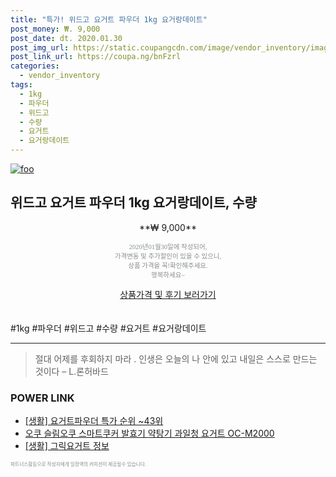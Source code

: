 ```yaml
--- 
title: "특가! 위드고 요거트 파우더 1kg 요거랑데이트" 
post_money: ₩. 9,000 
post_date: dt. 2020.01.30 
post_img_url: https://static.coupangcdn.com/image/vendor_inventory/images/2018/04/09/14/4/1a24832d-2e56-4cbc-8749-8a2aeed6c896.jpg 
post_link_url: https://coupa.ng/bnFzrl 
categories: 
  - vendor_inventory 
tags: 
  - 1kg 
  - 파우더 
  - 위드고 
  - 수량 
  - 요거트 
  - 요거랑데이트 
--- 
```

[![foo](https://static.coupangcdn.com/image/vendor_inventory/images/2018/04/09/14/4/1a24832d-2e56-4cbc-8749-8a2aeed6c896.jpg)](https://coupa.ng/bnFzrl) 

## 위드고 요거트 파우더 1kg 요거랑데이트, 수량 
<p style="text-align: center;">**₩ 9,000**</p> 
<p style="text-align: center;"><span style="color: #898c8f; font-family: Georgia,Times,serif; font-size: 0.75em;">2020년01월30일에 작성되어, <br>가격변동 및 추가할인이 있을 수 있으니,<br> 상품 가격을 꼭!확인해주세요.<br>행복하세요~</span> 
</p>	 
<div markdown="0" style="text-align: center;"><a href="https://coupa.ng/bnFzrl" class="btn btn--success">상품가격 및 후기 보러가기</a></div> 
<br><br> 
  #1kg #파우더 #위드고 #수량 #요거트 #요거랑데이트 
<hr> 

> 절대 어제를 후회하지 마라 . 인생은 오늘의 나 안에 있고 내일은 스스로 만드는 것이다 – L.론허바드 


### POWER LINK

* <a href="https://blog.naver.com/sakai111/221790543713" target="_blank"> [생활] 요거트파우더 특가 순위 ~43위</a>
* <a href="https://blog.naver.com/santokki14/221785227804" target="_blank">오쿠 슬림오쿠 스마트쿠커 발효기 약탕기 과일청 요거트 OC-M2000</a>
* <a href="https://blog.naver.com/sakai111/221767497306" target="_blank"> [생활] 그릭요거트 정보 </a>

<span style="color: #898c8f; font-family: Georgia,Times,serif; font-size: 0.55em;">파트너스활동으로 작성자에게 일정액의 커미션이 제공될수 있습니다.</span> 

